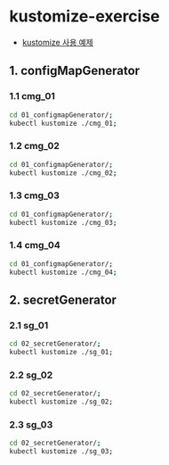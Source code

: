 # kustomize-exercise

- [kustomize 사용 예제](https://kubernetes.io/ko/docs/tasks/manage-kubernetes-objects/kustomization/)

## 1. configMapGenerator

### 1.1 cmg_01

```sh
cd 01_configmapGenerator/;
kubectl kustomize ./cmg_01;
```

### 1.2 cmg_02

```sh
cd 01_configmapGenerator/;
kubectl kustomize ./cmg_02;
```

### 1.3 cmg_03

```sh
cd 01_configmapGenerator/;
kubectl kustomize ./cmg_03;
```

### 1.4 cmg_04

```sh
cd 01_configmapGenerator/;
kubectl kustomize ./cmg_04;
```

## 2. secretGenerator

### 2.1 sg_01

```sh
cd 02_secretGenerator/;
kubectl kustomize ./sg_01;
```

### 2.2 sg_02

```sh
cd 02_secretGenerator/;
kubectl kustomize ./sg_02;
```

### 2.3 sg_03

```sh
cd 02_secretGenerator/;
kubectl kustomize ./sg_03;
```
